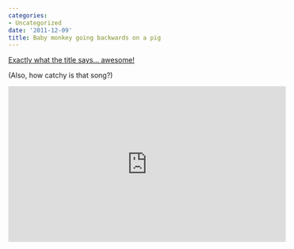 ```yaml
---
categories:
- Uncategorized
date: '2011-12-09'
title: Baby monkey going backwards on a pig
---
```


<a href="https://www.youtube.com/watch?v=5_sfnQDr1-o">Exactly what the title says... awesome!</a>

(Also, how catchy is that song?)

<iframe class="alignc" width="560" height="315" src="https://www.youtube.com/embed/5_sfnQDr1-o" frameborder="0" allowfullscreen></iframe>